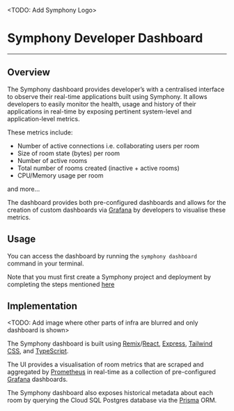 <TODO: Add Symphony Logo>

# Symphony Developer Dashboard
---

## Overview

The Symphony dashboard provides developer’s with a centralised interface to observe their real-time applications built using Symphony. It allows developers to easily monitor the health, usage and history of their applications in real-time by exposing pertinent system-level and application-level metrics.

These metrics include:

- Number of active connections i.e. collaborating users per room
- Size of room state (bytes) per room
- Number of active rooms
- Total number of rooms created (inactive + active rooms)
- CPU/Memory usage per room

and more…

The dashboard provides both pre-configured dashboards and allows for the creation of custom dashboards via [Grafana](https://grafana.com) by developers to visualise these metrics.

## Usage

You can access the dashboard by running the `symphony dashboard` command in your terminal.

Note that you must first create a Symphony project and deployment by completing the steps mentioned [here]()

## Implementation

<TODO: Add image where other parts of infra are blurred and only dashboard is shown>

The Symphony dashboard is built using [Remix](https://remix.run)/[React](https://react.dev), [Express](https://expressjs.com), [Tailwind CSS](https://tailwindcss.com), and [TypeScript](https://www.typescriptlang.org).

The UI provides a visualisation of room metrics that are scraped and aggregated by [Prometheus](https://prometheus.io) in real-time as a collection of pre-configured [Grafana](https://grafana.com) dashboards.

The Symphony dashboard also exposes historical metadata about each room by querying the Cloud SQL Postgres database via the [Prisma]() ORM.

